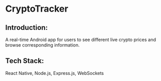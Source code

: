 # CryptoTracker

## Introduction:

A real-time Android app for users to see different live crypto prices and browse corresponding information.

## Tech Stack:

React Native, Node.js, Express.js, WebSockets
